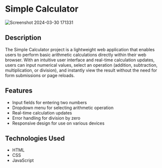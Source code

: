 # Simple Calculator
![Screenshot 2024-03-30 171331](https://github.com/AmandaEvola/Django-Calculator-Project/assets/92234152/42114bd6-d6e7-40b8-a708-7fe13184fb90)



## Description

The Simple Calculator project is a lightweight web application that enables users to perform basic arithmetic calculations directly within their web browser. With an intuitive user interface and real-time calculation updates, users can input numerical values, select an operation (addition, subtraction, multiplication, or division), and instantly view the result without the need for form submissions or page reloads.

## Features

- Input fields for entering two numbers
- Dropdown menu for selecting arithmetic operation
- Real-time calculation updates
- Error handling for division by zero
- Responsive design for use on various devices

## Technologies Used

- HTML
- CSS
- JavaScript



